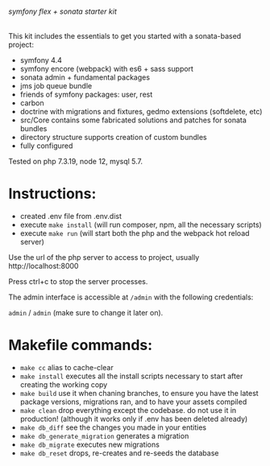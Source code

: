 ######  symfony flex + sonata starter kit

This kit includes the essentials to get you started with a sonata-based project:
- symfony 4.4
- symfony encore (webpack) with es6 + sass support
- sonata admin + fundamental packages
- jms job queue bundle
- friends of symfony packages: user, rest
- carbon
- doctrine with migrations and fixtures, gedmo extensions (softdelete, etc)
- src/Core contains some fabricated solutions and patches for sonata bundles
- directory structure supports creation of custom bundles
- fully configured

Tested on php 7.3.19, node 12, mysql 5.7.

# Instructions:
- created .env file from .env.dist
- execute `make install` (will run composer, npm, all the necessary scripts)
- execute `make run` (will start both the php and the webpack hot reload server)

Use the url of the php server to access to project, usually http://localhost:8000

Press ctrl+c to stop the server processes.

The admin interface is accessible at `/admin` with the following credentials:

`admin` / `admin` (make sure to change it later on).



# Makefile commands:
- `make cc` alias to cache-clear
- `make install` executes all the install scripts necessary to start after creating the working copy
- `make build` use it when chaning branches, to ensure you have the latest package versions, migrations ran, and to have your assets compiled
- `make clean` drop everything except the codebase. do not use it in production! (although it works only if  .env has been deleted already)
- `make db_diff` see the changes you made in your entities
- `make db_generate_migration` generates a migration
- `make db_migrate` executes new migrations
- `make db_reset` drops, re-creates and re-seeds the database

